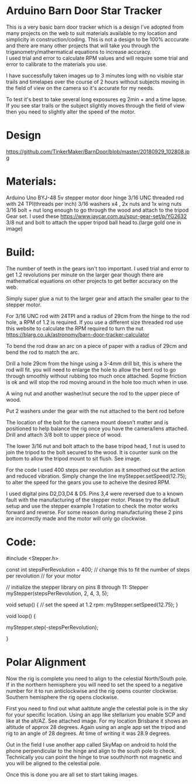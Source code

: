 # Arduino Barn Door Star Tracker 

This is a very basic barn door tracker which is a design I've adopted from many projects on the web to suit materials available to my location and simplicity in construction/coding.
This is not a design to be 100% acccurate and there are many other projects that will take you through the triganometry/mathermatical equations to increase accuracy.  
I used trial and error to calculate RPM values and will require some trial and error to calibrate to the materials you use.

I have successfully taken images up to 3 minutes long with no visible star trails and timelapes over the course of 2 hours without subjects moving in the field of view on the camera so it's accurate for my needs.

To test it's best to take several long exposures eg 2min + and a time lapse.  If you see star trails or the subject slightly moves through the field of view then you need to slightly alter the speed of the motor.

# Design
https://github.com/TinkerMaker/BarnDoor/blob/master/20180929_102808.jpg


# Materials:
Arduino Uno
BYJ-48 5v stepper motor
door hinge
3/16 UNC threaded rod with 24 TPI(threads per inch)
3/16 washers x4 , 2x nuts and 1x wing nuts
3/16 bolt + nut long enough to go through the wood and attach to the tripod
Gear set. I used these https://www.jaycar.com.au/spur-gear-set/p/YG2632
3/8 nut and bolt to attach the upper tripod ball head to.(large gold one in image)

# Build:
The number of teeth in the gears isn't too important.  I used trial and error to get 1.2 revolutions per minute on the larger gear though there are mathematical equations on other projects to get better accuracy on the web.

Simply super glue a nut to the larger gear and attach the smaller gear to the stepper motor.



For 3/16 UNC rod with 24TPI and a radius of 29cm from the hinge to the rod hole, a RPM of 1.2 is required.
If you use a different size threaded rod use this website to calculate the RPM required to turn the nut https://blarg.co.uk/astronomy/barn-door-tracker-calculator

To bend the rod draw an arc on a piece of paper with a radius of 29cm and bend the rod to match the arc.

Drill a hole 29cm from the hinge using a 3-4mm drill bit, this is where the rod will fit.  you will need to enlarge the hole to allow the bent rod to go through smoothly without rubbing too much once attached.  Sopme friction is ok
and will stop the rod moving around in the hole too much when in use.

A wing nut and another washer/nut secure the rod to the upper piece of wood.

Put 2 washers under the gear with the nut attached to the bent rod before

The location of the bolt for the camera mount doesn't matter and is positioned to help balance the rig once you have the camera/lens attached.  Drill and attach 3/8 bolt to upper piece of wood.

The lower 3/16 nut and bolt attach to the base tripod head, 1 nut is used to join the tripod to the bolt secured to the wood.  It is counter sunk on the bottom to allow the tripod mount to sit flush.  See image.

For the code I used 400 steps per revolution as it smoothed out the action and reduced vibration.  Simply change the line myStepper.setSpeed(12.75); to alter the speed for the gears you use to acheive the desired RPM.

I used digital pins D2,D3,D4 & D5.  Pins 3,4 were reversed due to a known fault with the manufacturing of the stepper motor.  Please try the default setup and use the stepper example 1 rotation to check the motor works forward and reverse.
For some reason during manufacturing these 2 pins are incorrectly made and the motor will only go clockwise.

# Code:
#include <Stepper.h>

const int stepsPerRevolution = 400;  // change this to fit the number of steps per revolution
// for your motor

// initialize the stepper library on pins 8 through 11:
Stepper myStepper(stepsPerRevolution, 2, 4, 3, 5);

void setup() {
  // set the speed at 1.2 rpm:
  myStepper.setSpeed(12.75);
}

void loop() {


  myStepper.step(-stepsPerRevolution);

}

# Polar Alignment
Now the rig is complete you need to align to the celestial North/South pole.  If in the northern hemisphere you will need to set the speed to a negative number for it to run anticlockwise and the rig opens counter clockwise.
Southern hemisphere the rig opens clockwise.

First you need to find out what aaltitute angle the celestial pole is in the sky for your specific location.  Using an app like stellarium you enable SCP and like at the alt/AZ.  See attached image.
For my location Brisbane it shows an altitude of approx 28 degrees.  Again using an angle app set the tripod and rig to an angle of 28 degrees.  At time of writing it was 28.9 degrees.

Out in the field I use another app called SkyMap on android to hold the phone perpendicular to the hinge and align to the south pole to check.  Technically you can point the hinge to true south/north not magnetic and you will be aligned to the celestial pole.

Once this is done you are all set to start taking images.
